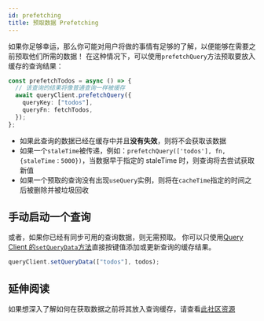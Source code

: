 ```yaml
---
id: prefetching
title: 预取数据 Prefetching
---
```


如果你足够幸运，那么你可能对用户将做的事情有足够的了解，以便能够在需要之前预取他们所需的数据！
在这种情况下，可以使用`prefetchQuery`方法预取要放入缓存的查询结果：

```ts
const prefetchTodos = async () => {
  // 该查询的结果将像普通查询一样被缓存
  await queryClient.prefetchQuery({
    queryKey: ["todos"],
    queryFn: fetchTodos,
  });
};
```

- 如果此查询的数据已经在缓存中并且**没有失效**，则将不会获取该数据
- 如果一个`staleTime`被传递，例如：`prefetchQuery(['todos'], fn, {staleTime：5000})`，当数据早于指定的 staleTime 时，则查询将去尝试获取新值
- 如果一个预取的查询没有出现`useQuery`实例，则将在`cacheTime`指定的时间之后被删除并被垃圾回收

## 手动启动一个查询

或者，如果你已经有同步可用的查询数据，则无需预取。
你可以只使用[Query Client 的`setQueryData`方法](../reference/QueryClient.md#queryclientsetquerydata)直接按键值添加或更新查询的缓存结果。

```ts
queryClient.setQueryData(["todos"], todos);
```

## 延伸阅读

如果想深入了解如何在获取数据之前将其放入查询缓存，请查看[此社区资源](https://tanstack.com/query/latest/docs/react/community/tkdodos-blog#17-seeding-the-query-cache)
